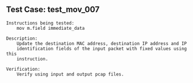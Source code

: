 
Test Case: test_mov_007
-----------------------

	Instructions being tested:
		mov m.field immediate_data

	Description:
		Update the destination MAC address, destination IP address and IP
		identification fields of the input packet with fixed values using this
		instruction.

	Verification:
		Verify using input and output pcap files.

